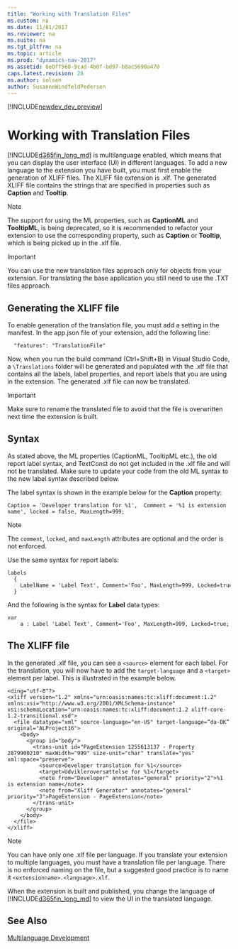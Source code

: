 ```yaml
---
title: "Working with Translation Files"
ms.custom: na
ms.date: 11/01/2017
ms.reviewer: na
ms.suite: na
ms.tgt_pltfrm: na
ms.topic: article
ms.prod: "dynamics-nav-2017"
ms.assetid: 6e0ff568-9cad-4b0f-bd97-b8ac5690a470
caps.latest.revision: 26
ms.author: solsen
author: SusanneWindfeldPedersen
---
```


[!INCLUDE[newdev_dev_preview](includes/newdev_dev_preview.md)]

# Working with Translation Files
[!INCLUDE[d365fin_long_md](includes/d365fin_long_md.md)] is multilanguage enabled, which means that you can display the user interface (UI) in different languages. To add a new language to the extension you have built, you must first enable the generation of XLIFF files. The XLIFF file extension is .xlf. The generated XLIFF file contains the strings that are specified in properties such as **Caption** and **Tooltip**.

> [!NOTE] 
> The support for using the ML properties, such as **CaptionML** and **TooltipML**, is being deprecated, so it is recommended to refactor your extension to use the corresponding property, such as **Caption** or **Tooltip**, which is being picked up in the .xlf file.

> [!IMPORTANT]
> You can use the new translation files approach only for objects from your extension. For translating the base application you still need to use the .TXT files approach.

## Generating the XLIFF file
To enable generation of the translation file, you must add a setting in the manifest. In the app.json file of your extension, add the following line:

```
  "features": "TranslationFile"
```

Now, when you run the build command (Ctrl+Shift+B) in Visual Studio Code, a `\Translations` folder will be generated and populated with the .xlf file that contains all the labels, label properties, and report labels that you are using in the extension. The generated .xlf file can now be translated.

> [!IMPORTANT]
> Make sure to rename the translated file to avoid that the file is overwritten next time the extension is built.

## Syntax
As stated above, the ML properties (CaptionML, TooltipML etc.), the old report label syntax, and TextConst do not get included in the .xlf file and will not be translated. Make sure to update your code from the old ML syntax to the new label syntax described below. 

The label syntax is shown in the example below for the **Caption** property: 

```
Caption = 'Developer translation for %1',  Comment = '%1 is extension name', locked = false, MaxLength=999; 
```
> [!NOTE]
> The `comment`, `locked`, and `maxLength` attributes are optional and the order is not enforced. 

Use the same syntax for report labels:  

```
labels
  {
    LabelName = 'Label Text', Comment='Foo', MaxLength=999, Locked=true;
  } 
```

And the following is the syntax for **Label** data types:

```
var
    a : Label 'Label Text', Comment='Foo', MaxLength=999, Locked=true;
```


## The XLIFF file
In the generated .xlf file, you can see a `<source>` element for each label. For the translation, you will now have to add the `target-language` and a `<target>` element per label. This is illustrated in the example below.

```
<ding="utf-8"?>
<xliff version="1.2" xmlns="urn:oasis:names:tc:xliff:document:1.2" xmlns:xsi="http://www.w3.org/2001/XMLSchema-instance" xsi:schemaLocation="urn:oasis:names:tc:xliff:document:1.2 xliff-core-1.2-transitional.xsd">
  <file datatype="xml" source-language="en-US" target-language=”da-DK” original="ALProject16">
    <body>
      <group id="body">
        <trans-unit id="PageExtension 1255613137 - Property 2879900210" maxWidth="999" size-unit="char" translate="yes" xml:space="preserve">
          <source>Developer translation for %1</source>
          <target>Udvikleroversættelse for %1</target>
          <note from="Developer" annotates="general" priority="2">%1 is extension name</note>
          <note from="Xliff Generator" annotates="general" priority="3">PageExtension - PageExtension</note>
        </trans-unit>
      </group>
    </body>
  </file>
</xliff>
```

> [!NOTE]
> You can have only one .xlf file per language. If you translate your extension to multiple languages, you must have a translation file per language. There is no enforced naming on the file, but a suggested good practice is to name it `<extensionname>.<language>.xlf`.

When the extension is built and published, you change the language of [!INCLUDE[d365fin_long_md](includes/d365fin_long_md.md)] to view the UI in the translated language. 

## See Also
[Multilanguage Development](devenv-multilanguage-development.md)  